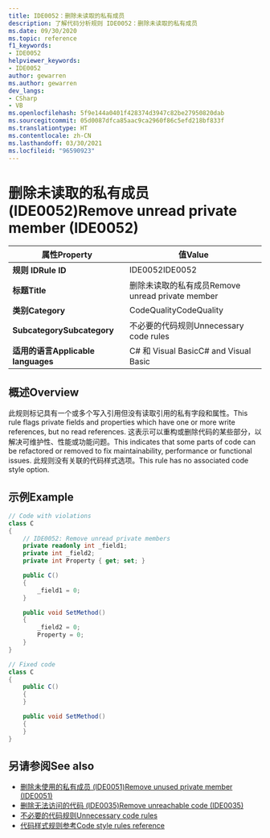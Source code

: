 ```yaml
---
title: IDE0052：删除未读取的私有成员
description: 了解代码分析规则 IDE0052：删除未读取的私有成员
ms.date: 09/30/2020
ms.topic: reference
f1_keywords:
- IDE0052
helpviewer_keywords:
- IDE0052
author: gewarren
ms.author: gewarren
dev_langs:
- CSharp
- VB
ms.openlocfilehash: 5f9e144a0401f428374d3947c82be27950820dab
ms.sourcegitcommit: 05d0087dfca85aac9ca2960f86c5efd218bf833f
ms.translationtype: HT
ms.contentlocale: zh-CN
ms.lasthandoff: 03/30/2021
ms.locfileid: "96590923"
---
```

# <a name="remove-unread-private-member-ide0052"></a><span data-ttu-id="965d9-103">删除未读取的私有成员 (IDE0052)</span><span class="sxs-lookup"><span data-stu-id="965d9-103">Remove unread private member (IDE0052)</span></span>

|<span data-ttu-id="965d9-104">属性</span><span class="sxs-lookup"><span data-stu-id="965d9-104">Property</span></span>|<span data-ttu-id="965d9-105">值</span><span class="sxs-lookup"><span data-stu-id="965d9-105">Value</span></span>|
|-|-|
| <span data-ttu-id="965d9-106">**规则 ID**</span><span class="sxs-lookup"><span data-stu-id="965d9-106">**Rule ID**</span></span> | <span data-ttu-id="965d9-107">IDE0052</span><span class="sxs-lookup"><span data-stu-id="965d9-107">IDE0052</span></span> |
| <span data-ttu-id="965d9-108">**标题**</span><span class="sxs-lookup"><span data-stu-id="965d9-108">**Title**</span></span> | <span data-ttu-id="965d9-109">删除未读取的私有成员</span><span class="sxs-lookup"><span data-stu-id="965d9-109">Remove unread private member</span></span> |
| <span data-ttu-id="965d9-110">**类别**</span><span class="sxs-lookup"><span data-stu-id="965d9-110">**Category**</span></span> | <span data-ttu-id="965d9-111">CodeQuality</span><span class="sxs-lookup"><span data-stu-id="965d9-111">CodeQuality</span></span> |
| <span data-ttu-id="965d9-112">**Subcategory**</span><span class="sxs-lookup"><span data-stu-id="965d9-112">**Subcategory**</span></span> | <span data-ttu-id="965d9-113">不必要的代码规则</span><span class="sxs-lookup"><span data-stu-id="965d9-113">Unnecessary code rules</span></span> |
| <span data-ttu-id="965d9-114">**适用的语言**</span><span class="sxs-lookup"><span data-stu-id="965d9-114">**Applicable languages**</span></span> | <span data-ttu-id="965d9-115">C# 和 Visual Basic</span><span class="sxs-lookup"><span data-stu-id="965d9-115">C# and Visual Basic</span></span> |

## <a name="overview"></a><span data-ttu-id="965d9-116">概述</span><span class="sxs-lookup"><span data-stu-id="965d9-116">Overview</span></span>

<span data-ttu-id="965d9-117">此规则标记具有一个或多个写入引用但没有读取引用的私有字段和属性。</span><span class="sxs-lookup"><span data-stu-id="965d9-117">This rule flags private fields and properties which have one or more write references, but no read references.</span></span> <span data-ttu-id="965d9-118">这表示可以重构或删除代码的某些部分，以解决可维护性、性能或功能问题。</span><span class="sxs-lookup"><span data-stu-id="965d9-118">This indicates that some parts of code can be refactored or removed to fix maintainability, performance or functional issues.</span></span> <span data-ttu-id="965d9-119">此规则没有关联的代码样式选项。</span><span class="sxs-lookup"><span data-stu-id="965d9-119">This rule has no associated code style option.</span></span>

## <a name="example"></a><span data-ttu-id="965d9-120">示例</span><span class="sxs-lookup"><span data-stu-id="965d9-120">Example</span></span>

```csharp
// Code with violations
class C
{
    // IDE0052: Remove unread private members
    private readonly int _field1;
    private int _field2;
    private int Property { get; set; }

    public C()
    {
        _field1 = 0;
    }

    public void SetMethod()
    {
        _field2 = 0;
        Property = 0;
    }
}

// Fixed code
class C
{
    public C()
    {
    }

    public void SetMethod()
    {
    }
}
```

## <a name="see-also"></a><span data-ttu-id="965d9-121">另请参阅</span><span class="sxs-lookup"><span data-stu-id="965d9-121">See also</span></span>

- [<span data-ttu-id="965d9-122">删除未使用的私有成员 (IDE0051)</span><span class="sxs-lookup"><span data-stu-id="965d9-122">Remove unused private member (IDE0051)</span></span>](ide0051.md)
- [<span data-ttu-id="965d9-123">删除无法访问的代码 (IDE0035)</span><span class="sxs-lookup"><span data-stu-id="965d9-123">Remove unreachable code (IDE0035)</span></span>](ide0035.md)
- [<span data-ttu-id="965d9-124">不必要的代码规则</span><span class="sxs-lookup"><span data-stu-id="965d9-124">Unnecessary code rules</span></span>](unnecessary-code-rules.md)
- [<span data-ttu-id="965d9-125">代码样式规则参考</span><span class="sxs-lookup"><span data-stu-id="965d9-125">Code style rules reference</span></span>](index.md)
